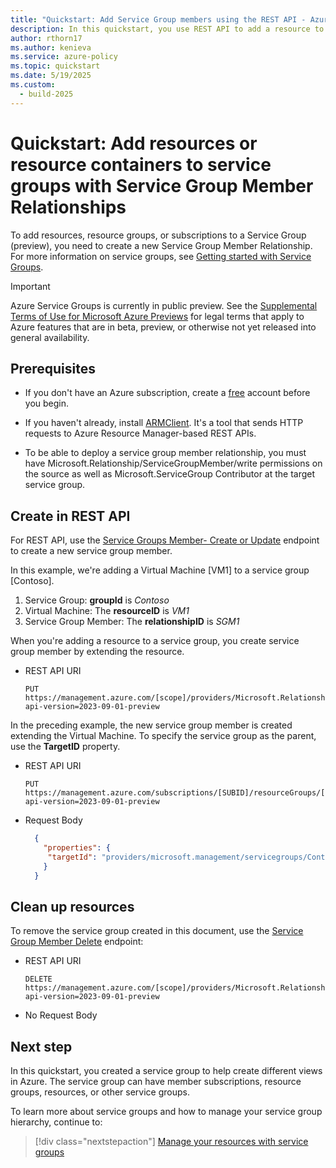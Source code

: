 ```yaml
---
title: "Quickstart: Add Service Group members using the REST API - Azure Governance"
description: In this quickstart, you use REST API to add a resource to a service group with a service group member relationship.
author: rthorn17
ms.author: kenieva
ms.service: azure-policy
ms.topic: quickstart
ms.date: 5/19/2025
ms.custom:
  - build-2025
---
```



# Quickstart: Add resources or resource containers to service groups with Service Group Member Relationships 
 
To add resources, resource groups, or subscriptions to a Service Group (preview), you need to create a new Service Group Member Relationship. For more information on service groups, see [Getting started with Service Groups](overview.md).

> [!IMPORTANT]
> Azure Service Groups is currently in public preview. 
> See the [Supplemental Terms of Use for Microsoft Azure Previews](https://azure.microsoft.com/support/legal/preview-supplemental-terms/) for legal terms that apply to Azure features that are in beta, preview, or otherwise not yet released into general availability.

## Prerequisites

- If you don't have an Azure subscription, create a [free](https://azure.microsoft.com/free/)
  account before you begin.

- If you haven't already, install [ARMClient](https://github.com/projectkudu/ARMClient). It's a tool
  that sends HTTP requests to Azure Resource Manager-based REST APIs.

- To be able to deploy a service group member relationship, you must have Microsoft.Relationship/ServiceGroupMember/write permissions on the source as well as Microsoft.ServiceGroup Contributor at the target service group. 

## Create in REST API

For REST API, use the
[Service Groups Member- Create or Update]() endpoint to create a new service group member.

In this example, we're adding a Virtual Machine [VM1] to a service group [Contoso].

1. Service Group: **groupId** is _Contoso_
1. Virtual Machine: The **resourceID** is _VM1_
1. Service Group Member: The **relationshipID** is _SGM1_

When you're adding a resource to a service group, you create service group member by extending the resource.  

- REST API URI

  ```http
  PUT https://management.azure.com/[scope]/providers/Microsoft.Relationships/serviceGroupMember/SGM1?api-version=2023-09-01-preview
  ```


In the preceding example, the new service group member is created extending the Virtual Machine. To
specify the service group as the parent, use the **TargetID** property.

- REST API URI

  ```http
  PUT https://management.azure.com/subscriptions/[SUBID]/resourceGroups/[RGID]/providers/microsoft.compute/virtualmachine/[VMID]/providers/Microsoft.Relationships/serviceGroupMember/SGM1?api-version=2023-09-01-preview
  ```

- Request Body

  ```json
    {
      "properties": {
       "targetId": "providers/microsoft.management/servicegroups/Contoso"
      }
    }
  ```

## Clean up resources

To remove the service group created in this document, use the
[Service Group Member Delete]() endpoint:

- REST API URI

  ```http
  DELETE https://management.azure.com/[scope]/providers/Microsoft.Relationships/serviceGroupMember/SGM1?api-version=2023-09-01-preview
  ```

- No Request Body


## Next step

In this quickstart, you created a service group to help create different views in Azure. The
service group can have member subscriptions, resource groups, resources, or other service groups.

To learn more about service groups and how to manage your service group hierarchy, continue to:

> [!div class="nextstepaction"]
> [Manage your resources with service groups](manage-service-groups.md)

